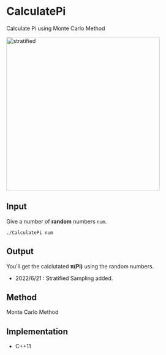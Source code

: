 # CalculatePi
Calculate Pi using Monte Carlo Method

<img width="400" alt="stratified" src="https://user-images.githubusercontent.com/40158101/174822809-327dafa1-0139-4729-a93b-fb0cfdc331a8.png">


## Input
Give a number of **random** numbers `num`.

`./CalculatePi num`

## Output
You'll get the calclutated **π(Pi)** using the random numbers.

- 2022/6/21 : Stratified Sampling added.

## Method
Monte Carlo Method

## Implementation
- C++11
